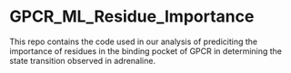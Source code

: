 # GPCR_ML_Residue_Importance
This repo contains the code used in our analysis of prediciting the importance of residues in the binding pocket of GPCR in determining the state transition observed in adrenaline.
